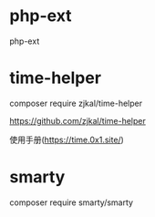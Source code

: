 # php-ext
php-ext


# time-helper
composer require zjkal/time-helper

https://github.com/zjkal/time-helper

使用手册(https://time.0x1.site/)


# smarty

composer require smarty/smarty

